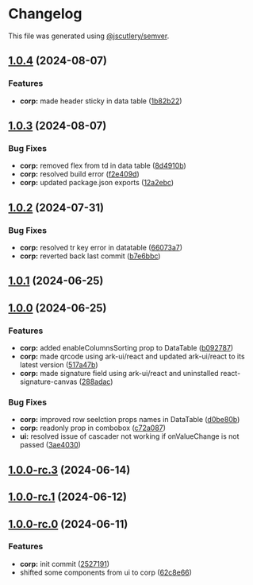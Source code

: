 # Changelog

This file was generated using [@jscutlery/semver](https://github.com/jscutlery/semver).

## [1.0.4](https://github.com/rhinobase/raftyui/compare/corp-1.0.3...corp-1.0.4) (2024-08-07)


### Features

* **corp:** made header sticky in data table ([1b82b22](https://github.com/rhinobase/raftyui/commit/1b82b226671c8e93c400addb7ce7b87e57e4f553))

## [1.0.3](https://github.com/rhinobase/raftyui/compare/corp-1.0.2...corp-1.0.3) (2024-08-07)


### Bug Fixes

* **corp:** removed flex from td in data table ([8d4910b](https://github.com/rhinobase/raftyui/commit/8d4910b66d1a9dc8984ee49f2ac061c986ec3d32))
* **corp:** resolved build error ([f2e409d](https://github.com/rhinobase/raftyui/commit/f2e409d826a5de5e5e84a12c9dc6438109965bfb))
* **corp:** updated package.json exports ([12a2ebc](https://github.com/rhinobase/raftyui/commit/12a2ebcdd76c57e1c97520eded53fe80b1139a98))

## [1.0.2](https://github.com/rhinobase/raftyui/compare/corp-1.0.1...corp-1.0.2) (2024-07-31)


### Bug Fixes

* **corp:** resolved tr key error in datatable ([66073a7](https://github.com/rhinobase/raftyui/commit/66073a70af91f2b577de86fec57dcccff5462c7e))
* **corp:** reverted back last commit ([b7e6bbc](https://github.com/rhinobase/raftyui/commit/b7e6bbc53854cd759304a0036336755c2f16c6fb))

## [1.0.1](https://github.com/rhinobase/raftyui/compare/corp-1.0.0...corp-1.0.1) (2024-06-25)

## [1.0.0](https://github.com/rhinobase/raftyui/compare/corp-1.0.0-rc.3...corp-1.0.0) (2024-06-25)


### Features

* **corp:** added enableColumnsSorting prop to DataTable ([b092787](https://github.com/rhinobase/raftyui/commit/b09278747447ca980254c6ca7c17ac202cfa1258))
* **corp:** made qrcode using ark-ui/react and updated ark-ui/react to its latest version ([517a47b](https://github.com/rhinobase/raftyui/commit/517a47bc3b792fc9e0410e5c8cec6b5aeefffbbe))
* **corp:** made signature field using ark-ui/react and uninstalled react-signature-canvas ([288adac](https://github.com/rhinobase/raftyui/commit/288adacbe983141447fd840a2b1fed9103b621ea))


### Bug Fixes

* **corp:** improved row seelction props names in DataTable ([d0be80b](https://github.com/rhinobase/raftyui/commit/d0be80bfaee3e82a60ccc3d1b256fa28130afd6f))
* **corp:** readonly prop in combobox ([c72a087](https://github.com/rhinobase/raftyui/commit/c72a0871436aec7f0d31b42a980b0d514f2a8a3b))
* **ui:** resolved issue of cascader not working if onValueChange is not passed ([3ae4030](https://github.com/rhinobase/raftyui/commit/3ae40301639fe4436f6469de25e785ef895c0e3b))

## [1.0.0-rc.3](https://github.com/rhinobase/raftyui/compare/corp-1.0.0-rc.2...corp-1.0.0-rc.3) (2024-06-14)

## [1.0.0-rc.1](https://github.com/rhinobase/raftyui/compare/corp-1.0.0-rc.0...corp-1.0.0-rc.1) (2024-06-12)

## [1.0.0-rc.0](https://github.com/rhinobase/raftyui/compare/corp-0.1.13...corp-1.0.0-rc.0) (2024-06-11)


### Features

* **corp:** init commit ([2527191](https://github.com/rhinobase/raftyui/commit/25271914ea615b0fc6fd81efb1574b7e3df2e880))
* shifted some components from ui to corp ([62c8e66](https://github.com/rhinobase/raftyui/commit/62c8e66e59beebc905d54aa36c74f1220c3552a8))
